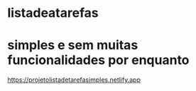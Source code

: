 # listadeatarefas
# simples e sem muitas funcionalidades por enquanto 
https://projetolistadetarefasimples.netlify.app
